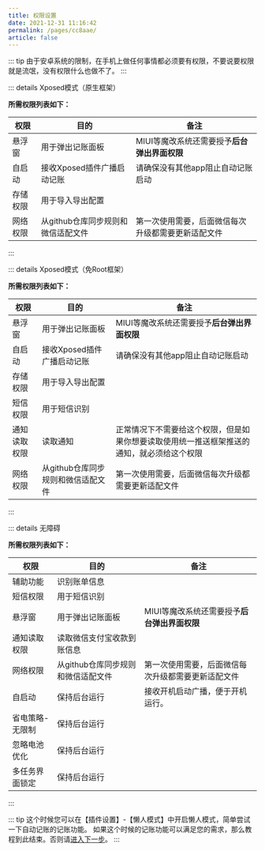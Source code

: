 ```yaml
---
title: 权限设置
date: 2021-12-31 11:16:42
permalink: /pages/cc8aae/
article: false
---
```

::: tip
由于安卓系统的限制，在手机上做任何事情都必须要有权限，不要说要权限就是流氓，没有权限什么也做不了。
:::

::: details Xposed模式（原生框架）


**所需权限列表如下：**

| 权限     | 目的                       | 备注                                         |
| -------- | -------------------------- | -------------------------------------------- |
| 悬浮窗   | 用于弹出记账面板           | MIUI等魔改系统还需要授予**后台弹出界面权限** |
| 自启动   | 接收Xposed插件广播启动记账 | 请确保没有其他app阻止自动记账启动                                             |
| 存储权限 | 用于导入导出配置               |
| 网络权限 | 从github仓库同步规则和微信适配文件               |第一次使用需要，后面微信每次升级都需要更新适配文件|

:::



::: details  Xposed模式（免Root框架）

**所需权限列表如下：**

| 权限     | 目的                       | 备注                                         |
| -------- | -------------------------- | -------------------------------------------- |
| 悬浮窗   | 用于弹出记账面板           | MIUI等魔改系统还需要授予**后台弹出界面权限** |
| 自启动   | 接收Xposed插件广播启动记账 |         请确保没有其他app阻止自动记账启动                                       |
| 存储权限 | 用于导入导出配置               |
| 短信权限        | 用于短信识别               |                                              |
| 通知读取权限     | 读取通知 | 正常情况下不需要给这个权限，但是如果你想要读取使用统一推送框架推送的通知，就必须给这个权限                                      |
| 网络权限 | 从github仓库同步规则和微信适配文件               |第一次使用需要，后面微信每次升级都需要更新适配文件|

:::

::: details  无障碍

**所需权限列表如下：**

| 权限            | 目的                       | 备注                                         |
| --------------- | -------------------------- | -------------------------------------------- |
| 辅助功能        | 识别账单信息               |                                              |
| 短信权限        | 用于短信识别               |                                              |
| 悬浮窗          | 用于弹出记账面板           | MIUI等魔改系统还需要授予**后台弹出界面权限** |
| 通知读取权限     | 读取微信支付宝收款到账信息 |                                              |
| 网络权限 | 从github仓库同步规则和微信适配文件               |第一次使用需要，后面微信每次升级都需要更新适配文件|
| 自启动          | 保持后台运行               | 接收开机启动广播，便于开机运行。             |
| 省电策略-无限制 | 保持后台运行               |                                              |
| 忽略电池优化    | 保持后台运行               |                                              |
| 多任务界面锁定  | 保持后台运行               |                                              |
:::

::: tip
这个时候您可以在【插件设置】-【懒人模式】中开启懒人模式，简单尝试一下自动记账的记账功能。
如果这个时候的记账功能可以满足您的需求，那么教程到此结束。否则请[进入下一步](02.数据同步.md)。
:::


<Vssue :title="$title" />